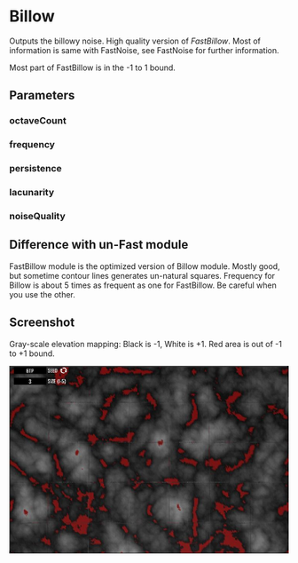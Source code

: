 # Billow

Outputs the billowy noise. High quality version of _FastBillow_. Most of information is same with FastNoise, see FastNoise for further information.

Most part of FastBillow is in the -1 to 1 bound.

## Parameters

### octaveCount

### frequency

### persistence

### lacunarity

### noiseQuality

## Difference with un-Fast module

FastBillow module is the optimized version of Billow module. Mostly good, but sometime contour lines generates un-natural squares. Frequency for Billow is about 5 times as frequent as one for FastBillow. Be careful when you use the other.

## Screenshot

Gray-scale elevation mapping: Black is -1, White is +1. Red area is out of -1 to +1 bound.

![](/assets/BoundCheck_Billow.png)

